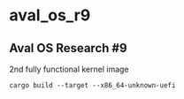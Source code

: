 # aval_os_r9

## Aval OS Research #9

2nd fully functional kernel image

```
cargo build --target --x86_64-unknown-uefi
```
